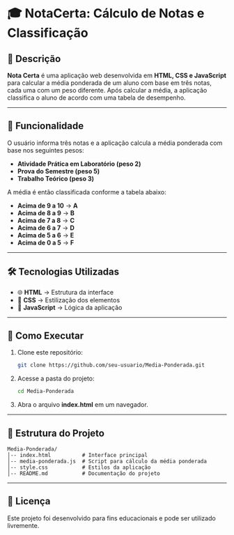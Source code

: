 # 🎓 NotaCerta: Cálculo de Notas e Classificação

## 📌 Descrição
**Nota Certa** é uma aplicação web desenvolvida em **HTML, CSS e JavaScript** para calcular a média ponderada de um aluno com base em três notas, cada uma com um peso diferente. Após calcular a média, a aplicação classifica o aluno de acordo com uma tabela de desempenho.

---

## 🎯 Funcionalidade
O usuário informa três notas e a aplicação calcula a média ponderada com base nos seguintes pesos:
- **Atividade Prática em Laboratório (peso 2)**
- **Prova do Semestre (peso 5)**
- **Trabalho Teórico (peso 3)**

A média é então classificada conforme a tabela abaixo:
- **Acima de 9 a 10** → **A**
- **Acima de 8 a 9** → **B**
- **Acima de 7 a 8** → **C**
- **Acima de 6 a 7** → **D**
- **Acima de 5 a 6** → **E**
- **Acima de 0 a 5** → **F**

---

## 🛠 Tecnologias Utilizadas
- 🌐 **HTML** → Estrutura da interface
- 🎨 **CSS** → Estilização dos elementos
- 🚀 **JavaScript** → Lógica da aplicação

---

## 🚀 Como Executar
1. Clone este repositório:
   ```bash
   git clone https://github.com/seu-usuario/Media-Ponderada.git
   ```
2. Acesse a pasta do projeto:
   ```bash
   cd Media-Ponderada
   ```
3. Abra o arquivo **index.html** em um navegador.

---

## 📂 Estrutura do Projeto
```
Media-Ponderada/
│-- index.html          # Interface principal
│-- media-ponderada.js  # Script para cálculo da média ponderada
│-- style.css           # Estilos da aplicação
│-- README.md           # Documentação do projeto
```

---

## 📜 Licença
Este projeto foi desenvolvido para fins educacionais e pode ser utilizado livremente.
